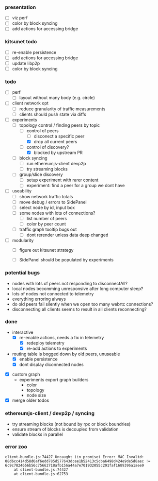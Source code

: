 ### presentation

- [ ] viz perf
- [ ] color by block syncing
- [ ] add actions for accessing bridge

### kitsunet todo

- [ ] re-enable persistence
- [ ] add actions for accessing bridge
- [ ] update libp2p
- [ ] color by block syncing

### todo

- [ ] perf
    - [ ] layout without many body (e.g. circle)
- [ ] client network opt
    - [ ] reduce granularity of traffic measurements
    - [ ] clients should push state via diffs
- [ ] experiments
    - [ ] topology control / finding peers by topic
        - [ ] control of peers
            - [ ] disconect a specific peer
            - [x] drop all current peers
        - [ ] control of discovery?
            - [x] blocked by upstream PR
    - [ ] block syncing
        - [ ] run ethereumjs-client devp2p
        - [ ] try streaming blocks
    - [ ] group/slice discovery
        - [ ] setup experiment with rarer content
        - [ ] experiment: find a peer for a group we dont have
- [ ] useability
    - [ ] show network traffic totals
    - [ ] move debug / errors to SidePanel
    - [ ] select node by id, input box
    - [ ] some nodes with lots of connections?
        - [ ] list number of peers
        - [ ] color by peer count
    - [ ] traffic graph tooltip bugs out
        - [ ] dont rerender unless data deep changed
- [ ] modularity
    - [ ] figure out kitsunet strategy
    - [ ] SidePanel should be populated by experiments


### potential bugs

- nodes with lots of peers not responding to disconnectAll?
- local nodes becomming unresponsive after long computer sleep?
- lots of nodes not connected to telemetry
- everything erroring always
- do old peers fail silently when we open too many webrtc connections?
- disconnecting all clients seems to result in all clients reconnecting?

### done

- interactive
    - [x] re-enable actions, needs a fix in telemetry
        - [x] redeploy telemetry
        - [x] re-add actions to experiments
- routing table is bogged down by old peers, unuseable
    - [x] enable persistence
    - [x] dont display diconnected nodes
- [x] custom graph
  - experiments export graph builders
    - color
    - topology
    - node size
- [X] merge older todos

### ethereumjs-client / devp2p / syncing

- try streaming blocks (not bound by rpc or block boundries)
- ensure stream of blocks is decoupled from validation
- validate blocks in parallel

### error zoo

```
client-bundle.js:74427 Uncaught (in promise) Error: MAC Invalid: 08d6cc414d58d6af6edd785d577643dcee1b52413c5cba6498d424e9de5d8aec != 6c9c7824656b56c75662718afb156a44a7e701932055c291faf1689396a1aee9
    at client-bundle.js:74427
    at client-bundle.js:62753
```